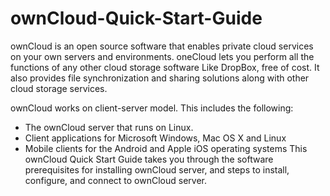 
# ownCloud-Quick-Start-Guide
ownCloud is an open source software that enables private cloud services on your own servers and environments. oneCloud lets you perform all the functions of any other cloud storage software Like DropBox, free of cost. It also provides file synchronization and sharing solutions along with other cloud storage services.

ownCloud works on client-server model. This includes the following:
  - The ownCloud server that runs on Linux. 
  - Client applications for Microsoft Windows, Mac OS X and Linux
 - Mobile clients for the Android and Apple iOS operating systems
This ownCloud Quick Start Guide takes you through the software prerequisites for installing ownCloud server, and steps to install, configure, and connect to ownCloud server.
